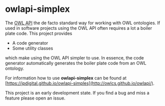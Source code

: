 # owlapi-simplex

The [OWL API](http://owlcs.github.io/owlapi/) the de facto standard way for
working with OWL ontologies. If used in software projects using the OWL API
often requires a lot a boiler plate code. This project provides

* A code generator 
* Some utility classes

which make using the OWL API simpler to use. In essence, the code generator
automatically generates the boiler plate code from an OWL ontology.

For information how to use **owlapi-simplex** can be found at [https://jpdigital.github.io/owlapi-simples](http://owlcs.github.io/owlapi/).

This project is an early development state. If you find a bug and miss a 
feature please open an issue.